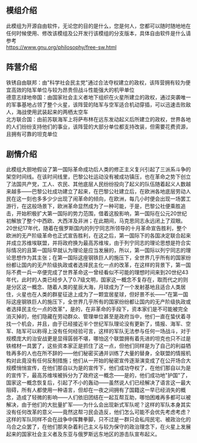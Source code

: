 ## 模组介绍
此模组为开源自由软件，无论您的目的是什么，您是何人，您都可以随时随地地在任何时候使用、修改该模组及公开发行该模组的分支版本，具体自由软件是什么请参考<br>https://www.gnu.org/philosophy/free-sw.html<br>
## 阵营介绍
铁锈自由联邦：由"科学社会民主党"通过合法夺权建立的政权，该阵营拥有较为便宜高效的陆军单位与较为昂贵但战斗性能强大的机甲单位<br>
德意志绿地帝国：由国家社会主义者地下组织在火星所建立的政权，通过突袭唯一的军事基地占领了整个火星，该阵营的陆军与空军适合机动穿插，可以迅速击败敌人，海战使用武装起来的两栖太空车<br>
北方联合国：由前苏联海军上将萨布林在远东发动起义后所建立的政权，世界各地的人们纷纷支持他们的事业，该阵营的大部分单位都支持改装，但需要花费资源，且拥有可靠的坦克单位<br>
## 剧情介绍
此模组大胆地假设了第一国际革命成功后人类的修正主义复兴引起了三派系斗争的架空时间线。在该时间线里，巴黎公社运动没有被成功镇压，也在革命之势下创立了法国共产党，工人、农民、其他底层人民纷纷投向了起义的队伍随着起义人数越来越多——巴黎公社成功建立了起来，在巴黎公社建立后，在欧洲各地底层劳动人民在这一刻也多多少少出现了闹革命的倾向，在欧洲，每几小时便会出现一场罢工游行，在这般场景下，欧洲革命显然成为了一种可能，于是，巴黎公社便乘胜追击，开始积极扩大第一国际的势力范围，借着这股影响，第一国际在公元20世纪初解放了整个中西欧、大西洋及非洲；在此期间，马克思同志永远闭上了双眼。20世纪17年代，随着在俄罗斯国内的列宁同志所领导的十月革命宣告胜利，整个欧洲的无产阶级革命也正式宣告胜利，在这之后，第一国际下的各国决定联合起来并成立苏维埃联盟，并将政府换为最高苏维埃，由于列宁同志的理论思想是符合实际情况的且第一国际早就认为理论是应当发展的，所以，第一国际以列宁同志的理论思想作为其主张；在第一国际这座钢铁巨人的施压下，全世界几乎所有的国家纷纷都让国内的无产阶级执政或者选择民主化一点的改革，在这样的背景下，第一国际不费一兵一卒便完成了世界革命这一曾经看似不可能的理想时间来到20世纪43年代，此时的人类已经步入了0.7级文明，国家这一概念不复存在，取而代之的则是分区这一概念、随着人类的星辰大海，月球成为了一个发射基地且适合人类居住，火星也在人类的群星征途上成为了一颗宜居星球，但好景不长——"在第一国际这座钢铁巨人的施压下，全世界几乎所有的国家纷纷都让国内的无产阶级执政或者选择民主化一点的改革"，是的，在非革命的手段下，资本家们是不可能被完全消灭掉的，他们隐藏在劳动群众、管理单位甚至是政府当中，他们一直在蛰伏着寻找一个机会，并且，由于已经接近半个世纪军队理论没有更新了，情报、海军、空军、陆军可以称得上没有任何经验可言，这样的军队无法参与任何一场战斗，对于规模庞大的治安战更是显得孱弱不堪，哪怕这个联盟拥有着先进的坦克也只不过是铁棺材一具罢了，这些资本家正是抓住了这一点，但他们同样是为了自己的利益牺牲再多的人也在所不辞的——他们秘密买通并训练了大量的替身，全联盟的情报机构对此竟没有任何反制措施；他们从一开始的秘密宣传逐渐演变成了在公开场合大规模悄悄宣传，在他们那自以为是的宣传下，他们成功夺权了，在他们那自以为是的宣传下，最高苏维埃被拆分为了政府这一概念——是的，他们成功地"护国"了，国家这一概念恢复后，引起了不小的轰动——虽然说人们已经解决了语言这一最大阻碍，所有人都使用一种语言，但却在一夜之间拥有了国籍这一早已经消失的概念，造成了轻微的影响——人们依旧团结在一起互帮互助，哪怕困难再多都可以被解决，由于他们的大批量扩军——为什么会出现新式军队呢？这样的军队本身其实没有任何改革的意义——竟然这帮刁民会造反，他们怎么可能不会优先考虑考虑？这样的军队同样不会在战争中挥舞拳脚，只不过是一群只会私闯民宅、被政治化的乌合之众罢了，在他们那夹杂着利己主义与较为保守的政治理念下，在火星上发展起来的国家社会主义者及东亚与俄罗斯远东地区的游击队宣布起义。
